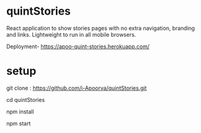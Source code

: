 # quintStories

React application to show stories pages with no extra navigation, branding and links. Lightweight to run in all mobile browsers.

Deployment- https://apoo-quint-stories.herokuapp.com/

# setup

git clone : https://github.com/i-Apoorva/quintStories.git

cd quintStories

npm install

npm start
